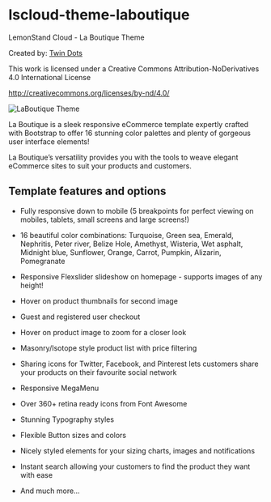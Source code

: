 lscloud-theme-laboutique
========================

LemonStand Cloud - La Boutique Theme

Created by: [Twin Dots](http://twindots.com/)

This work is licensed under a Creative Commons Attribution-NoDerivatives 4.0 International License

http://creativecommons.org/licenses/by-nd/4.0/

![LaBoutique Theme](http://2.s3.envato.com/files/82800140/theme-preview/01_preview.jpg)

La Boutique is a sleek responsive eCommerce template expertly crafted with Bootstrap to offer 16 stunning color palettes and plenty of gorgeous user interface elements!

La Boutique’s versatility provides you with the tools to weave elegant eCommerce sites to suit your products and customers.



## Template features and options

* Fully responsive down to mobile (5 breakpoints for perfect viewing on mobiles, tablets, small screens and large screens!)  
  
* 16 beautiful color combinations: Turquoise, Green sea, Emerald, Nephritis, Peter river, Belize Hole, Amethyst, Wisteria, Wet asphalt, Midnight blue, Sunflower, Orange, Carrot, Pumpkin, Alizarin, Pomegranate  
  
* Responsive Flexslider slideshow on homepage - supports images of any height!  
  
* Hover on product thumbnails for second image  
  
* Guest and registered user checkout  
  
* Hover on product image to zoom for a closer look  
  
* Masonry/Isotope style product list with price filtering  
  
* Sharing icons for Twitter, Facebook, and Pinterest lets customers share your products on their favourite social network  
 
* Responsive MegaMenu 
  
* Over 360+ retina ready icons from Font Awesome  
  
* Stunning Typography styles  
  
* Flexible Button sizes and colors  
  
* Nicely styled elements for your sizing charts, images and notifications  
  
* Instant search allowing your customers to find the product they want with ease  
  
* And much more…  
